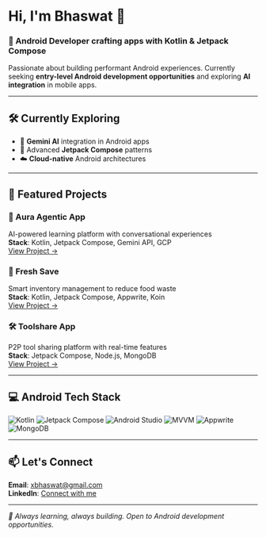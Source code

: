 # Hi, I'm Bhaswat 👋
### 🤖 Android Developer crafting apps with Kotlin & Jetpack Compose

Passionate about building performant Android experiences. Currently seeking **entry-level Android development opportunities** and exploring **AI integration** in mobile apps.

---

## 🛠️ Currently Exploring
- 🤖 **Gemini AI** integration in Android apps
- 📱 Advanced **Jetpack Compose** patterns  
- ☁️ **Cloud-native** Android architectures

---

## 🎯 Featured Projects

### 🚀 Aura Agentic App
AI-powered learning platform with conversational experiences  
**Stack**: Kotlin, Jetpack Compose, Gemini API, GCP  
[View Project →](https://github.com/THORzero9/aura-agentic-app)

### 🍏 Fresh Save
Smart inventory management to reduce food waste  
**Stack**: Kotlin, Jetpack Compose, Appwrite, Koin  
[View Project →](https://github.com/THORzero9)

### 🛠️ Toolshare App  
P2P tool sharing platform with real-time features  
**Stack**: Jetpack Compose, Node.js, MongoDB  
[View Project →](https://github.com/THORzero9)

---

## 💻 Android Tech Stack

![Kotlin](https://img.shields.io/badge/Kotlin-7F52FF?style=flat&logo=kotlin&logoColor=white)
![Jetpack Compose](https://img.shields.io/badge/Jetpack%20Compose-4285F4?style=flat&logo=jetpackcompose&logoColor=white)
![Android Studio](https://img.shields.io/badge/Android%20Studio-3DDC84?style=flat&logo=androidstudio&logoColor=white)
![MVVM](https://img.shields.io/badge/MVVM-FF6B6B?style=flat&logo=android&logoColor=white)
![Appwrite](https://img.shields.io/badge/Appwrite-FD366E?style=flat&logo=appwrite&logoColor=white)
![MongoDB](https://img.shields.io/badge/MongoDB-47A248?style=flat&logo=mongodb&logoColor=white)

---

## 📫 Let's Connect
**Email**: xbhaswat@gmail.com  
**LinkedIn**: [Connect with me](https://www.linkedin.com/in/bhaswatgogoi/)

---
*🌱 Always learning, always building. Open to Android development opportunities.*
